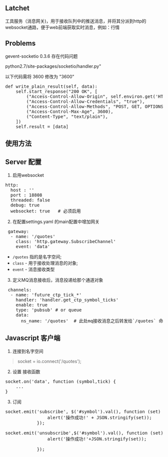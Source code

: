 

Latchet 
------
工具服务（消息网关)，用于接收队列中的推送消息，并将其分派到http的websocket通路，便于web前端获取实时消息，例如：行情



Problems
---------
gevent-socketio 0.3.6 存在代码问题 

python2.7/site-packages/socketio/handler.py"

以下代码需将 3600 修改为  "3600"
<pre>
def write_plain_result(self, data):
    self.start_response("200 OK", [
        ("Access-Control-Allow-Origin", self.environ.get('HTTP_ORIGIN', '*')),
        ("Access-Control-Allow-Credentials", "true"),
        ("Access-Control-Allow-Methods", "POST, GET, OPTIONS"),
        ("Access-Control-Max-Age", 3600),
        ("Content-Type", "text/plain"),
    ])
    self.result = [data]
</pre>

使用方法
--------

## Server 配置

1. 启用websocket

<pre>
http:
  host : ''
  port : 18808
  threaded: false
  debug: true
  websocket: true   # 必须启用
</pre>

2. 在配置settings.yaml  的main配置中增加网关
<pre>
 gateway:
  - name: '/quotes'
    class: 'http.gateway.SubscribeChannel'
    event: 'data' 
</pre>
 - `/quotes` 指的是名字空间; 
 - `class` - 用于接收处理消息的对象; 
 - `event` - 消息接收类型
 
3. 定义MQ消息接收后，消息投递给那个通道对象 
 
<pre>
 channels:
  - name: 'future_ctp_tick_*'
    handler: 'handler.get_ctp_symbol_ticks'
    enable: true
    type: 'pubsub' # or queue
    data:
      ns_name: '/quotes'  # 此处mq接收消息之后转发给`/quotes` 命名的订阅通道对象
</pre>

## Javascript 客户端 

1. 连接到名字空间
> socket = io.connect('/quotes');

2. 设置 接收函数
<pre>
socket.on('data', function (symbol,tick) {
    ...
}
</pre>

3. 订阅
<pre>
socket.emit('subscribe', $('#symbol').val(), function (set) {
                alert('操作成功!' + JSON.stringify(set));
            });
            
socket.emit('unsubscribe',$('#symbol').val(), function (set) {
                alert('操作成功!'+JSON.stringify(set));

            });
</pre>